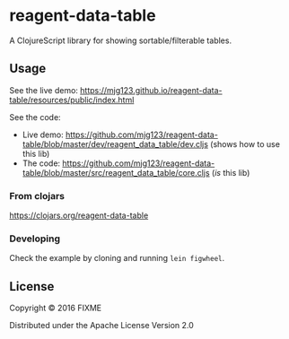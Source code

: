 # reagent-data-table

A ClojureScript library for showing sortable/filterable tables.

## Usage

See the live demo: https://mjg123.github.io/reagent-data-table/resources/public/index.html

See the code:

- Live demo: https://github.com/mjg123/reagent-data-table/blob/master/dev/reagent_data_table/dev.cljs  (shows how to use this lib)
- The code: https://github.com/mjg123/reagent-data-table/blob/master/src/reagent_data_table/core.cljs (_is_ this lib)

### From clojars

https://clojars.org/reagent-data-table

### Developing

Check the example by cloning and running `lein figwheel`.

## License

Copyright © 2016 FIXME

Distributed under the Apache License Version 2.0
